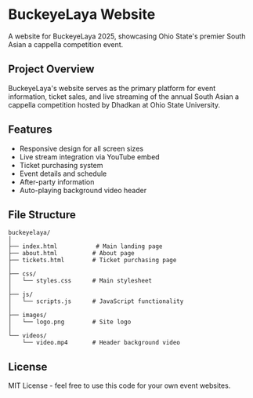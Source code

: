 # BuckeyeLaya Website

A website for BuckeyeLaya 2025, showcasing Ohio State's premier South Asian a cappella competition event.

## Project Overview

BuckeyeLaya's website serves as the primary platform for event information, ticket sales, and live streaming of the annual South Asian a cappella competition hosted by Dhadkan at Ohio State University.

## Features

- Responsive design for all screen sizes
- Live stream integration via YouTube embed
- Ticket purchasing system
- Event details and schedule
- After-party information
- Auto-playing background video header

## File Structure

```
buckeyelaya/
│
├── index.html           # Main landing page
├── about.html          # About page
├── tickets.html        # Ticket purchasing page
│
├── css/
│   └── styles.css      # Main stylesheet
│
├── js/
│   └── scripts.js      # JavaScript functionality
│
├── images/
│   └── logo.png        # Site logo
│
└── videos/
    └── video.mp4       # Header background video
```

## License

MIT License - feel free to use this code for your own event websites.
